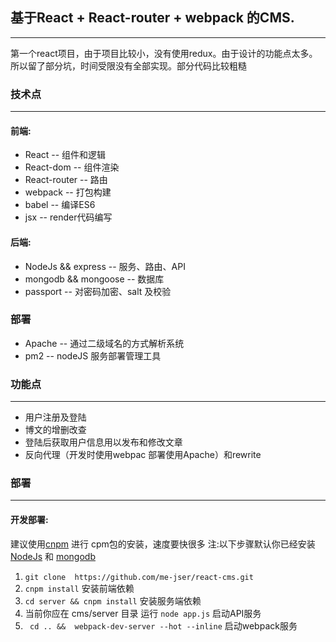 ## 基于React + React-router + webpack 的CMS.

___
第一个react项目，由于项目比较小，没有使用redux。由于设计的功能点太多。所以留了部分坑，时间受限没有全部实现。部分代码比较粗糙

### 技术点 
___
#### 前端: 
 - React -- 组件和逻辑
 - React-dom -- 组件渲染
 - React-router -- 路由
 - webpack -- 打包构建
 - babel -- 编译ES6
 - jsx -- render代码编写

 #### 后端: ####
 - NodeJs && express -- 服务、路由、API
 - mongodb && mongoose -- 数据库
 - passport -- 对密码加密、salt 及校验

 ### 部署
 - Apache -- 通过二级域名的方式解析系统
 - pm2 -- nodeJS 服务部署管理工具

### 功能点
___
- 用户注册及登陆
- 博文的增删改查
- 登陆后获取用户信息用以发布和修改文章
- 反向代理（开发时使用webpac 部署使用Apache）和rewrite

### 部署
___
#### 开发部署:
  建议使用[cnpm](https://npm.taobao.org/) 进行 cpm包的安装，速度要快很多
  注:以下步骤默认你已经安装 [NodeJs](https://nodejs.org/en/) 和 [mongodb](https://www.mongodb.com/cn)
1. ```git clone  https://github.com/me-jser/react-cms.git ```
2. ```cnpm install```  安装前端依赖
3. ``` cd server && cnpm install ``` 安装服务端依赖
4. 当前你应在 cms/server 目录 运行 ``` node app.js ``` 启动API服务
5. ``` cd .. &&  webpack-dev-server --hot --inline``` 启动webpack服务

